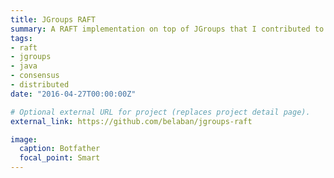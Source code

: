 ```yaml
---
title: JGroups RAFT
summary: A RAFT implementation on top of JGroups that I contributed to start
tags:
- raft
- jgroups
- java
- consensus
- distributed
date: "2016-04-27T00:00:00Z"

# Optional external URL for project (replaces project detail page).
external_link: https://github.com/belaban/jgroups-raft

image:
  caption: Botfather
  focal_point: Smart
---
```

